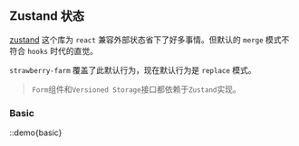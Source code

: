 ## Zustand 状态

[zustand](https://www.npmjs.com/package/zustand) 这个库为 `react` 兼容外部状态省下了好多事情。但默认的 `merge` 模式不符合 `hooks` 时代的直觉。

`strawberry-farm` 覆盖了此默认行为，现在默认行为是 `replace` 模式。

> `Form`组件和`Versioned Storage`接口都依赖于`Zustand`实现。

### Basic

::demo{basic}
